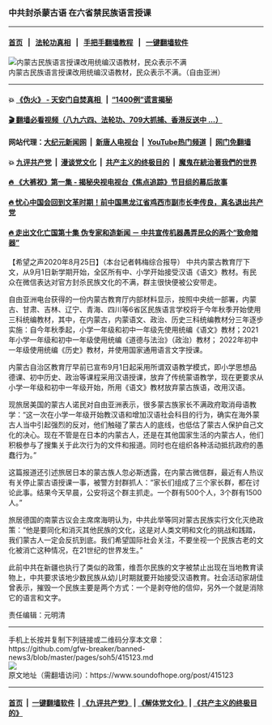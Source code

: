 ### 中共封杀蒙古语 在六省禁民族语言授课 
------------------------

#### [首页](https://github.com/gfw-breaker/banned-news3/blob/master/README.md) &nbsp;&nbsp;|&nbsp;&nbsp; [法轮功真相](https://github.com/begood0513/basic/blob/master/README.md)  &nbsp;&nbsp;|&nbsp;&nbsp; [手把手翻墙教程](https://github.com/gfw-breaker/guides/wiki)  &nbsp;&nbsp;|&nbsp;&nbsp; [一键翻墙软件](https://github.com/gfw-breaker/nogfw/blob/master/README.md)  



<div><img alt="内蒙古民族语言授课改用统编汉语教材，民众表示不满" src="https://img.soundofhope.org/2020-08/m0825-ql1p3-4-1598405002256.jpg"/>
<br/><figcaption class="caption">
 内蒙古民族语言授课改用统编汉语教材，民众表示不满。（自由亚洲）
</figcaption></div><hr/>

#### 💥 [《伪火》 - 天安门自焚真相 ](http://141.164.51.119:10000/videos/blog/weihuo.html)&nbsp; |&nbsp; [“1400例”谎言揭秘  ](http://141.164.51.119:10000/videos/blog/jiexi1400.html)

#### [ 🎬  翻墙必看视频（八九六四、法轮功、709大抓捕、香港反送中 ...）](https://github.com/gfw-breaker/links/blob/master/banned.md)

#### 网站代理：[大纪元新闻网](http://167.172.10.89:10080/gb/) &nbsp;|&nbsp; [新唐人电视台](http://167.172.10.89:8808/gb/)  &nbsp;|&nbsp; [YouTube热门频道](http://158.247.203.241/youtube.html) &nbsp;|&nbsp; [网门免翻墙](http://158.247.203.241:11000/show.aspx?name=ogHome)

#### 💥 [九评共产党](http://141.164.51.119:10000/videos/res/jiuping/)&nbsp; |&nbsp; [漫谈党文化](http://141.164.51.119:10000/videos/res/mtdwh/)&nbsp; |&nbsp; [共产主义的终极目的](http://141.164.51.119:10000/videos/res/zjmd/)&nbsp; |&nbsp; [魔鬼在統治著我們的世界](http://141.164.51.119:10000/videos/res/TheSpecter/)  

#### [ 🔥  《大裤衩》第一集 - 揭秘央视电视台《焦点追踪》节目组的幕后故事](http://141.164.51.119:10000/videos/news/../res/big-shorts/index.html)

#### [ 🔥  忧心中国会回到文革时期！前中国黑龙江省鸡西市副市长李传良，真名退出共产党](http://141.164.51.119:10000/videos/news/quit01.html)

#### [ 🔥  走出文化亡国第十集 伪专家和造新闻 － 中共宣传机器愚弄民众的两个“致命暗器”](http://141.164.51.119:10000/videos/news/../res/zcwhwg/index.html)

<div><div class="Content__Wrapper sc-1bvya0-0 grZQxZ">
 <p class="meta-top">
  <span class="meta">
   【希望之声2020年8月25日】（本台记者韩梅综合报导）
  </span>
  中共内蒙古教育厅下文，从9月1日新学期开始，全区所有中、小学开始接受汉语《语文》教材。有民众在微信表达对官方封杀民族文化的不满，群主很快便被公安带走。
 </p>
 <p>
  自由亚洲电台获得的一份内蒙古教育厅内部材料显示，按照中央统一部署，内蒙古、甘肃、吉林、辽宁、青海、四川等6省区民族语言学校将于今年秋季开始使用三科统编教材，其中，在内蒙古，内蒙语文、政治、历史三科统编教材分三年逐步实施：自今年秋季起，小学一年级和初中一年级先使用统编《语文》教材；2021年小学一年级和初中一年级使用统编《道德与法治》（政治）教材； 2022年初中一年级使用统编《历史》教材，并使用国家通用语言文字授课。
 </p>
 <div class="AD_Embed__Wrap-sc-1xslmin-0 igMuqX module desktop">
  <div>
  </div>
 </div>
 <p>
  内蒙古自治区教育厅早前已宣布9月1日起采用所谓双语教学模式，即小学思想品德课、初中历史、政治等课程采用汉语授课，放弃了传统蒙语教学，现在更要求从小学一年级和初中一年级开始，所用《语文》教材放弃蒙古族语，改用汉语。
 </p>
 <p>
  现旅居美国的蒙古人诺民对自由亚洲表示，很多蒙古族家长不满政府取消母语教学：“这一次在小学一年级开始教汉语和增加汉语社会科目的行为，确实在海外蒙古人当中引起强烈的反对，他们触碰了蒙古人的底线，也低估了蒙古人保护自己文化的决心。现在不管是在日本的内蒙古人，还是在其他国家生活的内蒙古人，他们积极参与了搜集关于此次行为的文件和报道。同时也在组织各种活动抵抗政府的愚蠢行为。”
 </p>
 <p>
  这篇报道还引述旅居日本的蒙古族人忽必斯透露，在内蒙古微信群，最近有人热议有关停止蒙古语授课一事，被警方封群抓人：“家长们组成了三个家长群，都在讨论此事。结果今天早晨，公安将这个群主抓走。一个群有500个人，3个群有1500人。”
 </p>
 <p>
  旅居德国的南蒙古议会主席席海明认为，中共此举等同对蒙古民族实行文化灭绝政策：“他是要同化和消灭其他民族的文化，这是对人类文明和文化的挑战和践踏，我们蒙古人一定会反抗到底。我们希望国际社会关注，不要坐视一个民族古老的文化被消亡这种情况，在21世纪的世界发生。”
 </p>
 <p>
  此前中共在新疆也执行了类似的政策，维吾尔民族的文字被禁止出现在当地教育读物上，中共要求该地少数民族从幼儿时期就要开始接受汉语教育。社会活动家胡佳曾表示，摧毁一个民族主要是两个方式：一个是剥夺他的信仰，另外一个就是消除它的语言和文字。
 </p>
 <p class="meta-btm">
  责任编辑：元明清
 </p>
</div>
</div>
<hr/>
手机上长按并复制下列链接或二维码分享本文章：<br/>
https://github.com/gfw-breaker/banned-news3/blob/master/pages/soh5/415123.md <br/>
<a href='https://github.com/gfw-breaker/banned-news3/blob/master/pages/soh5/415123.md'><img src='https://github.com/gfw-breaker/banned-news3/blob/master/pages/soh5/415123.md.png'/></a> <br/>
原文地址（需翻墙访问）：https://www.soundofhope.org/post/415123


------------------------
#### [首页](https://github.com/gfw-breaker/banned-news3/blob/master/README.md) &nbsp;|&nbsp; [一键翻墙软件](https://github.com/gfw-breaker/nogfw/blob/master/README.md) &nbsp;| [《九评共产党》](https://github.com/gfw-breaker/9ping.md/blob/master/README.md#九评之一评共产党是什么) | [《解体党文化》](https://github.com/gfw-breaker/jtdwh.md/blob/master/README.md) | [《共产主义的终极目的》](https://github.com/gfw-breaker/gczydzjmd.md/blob/master/README.md)


<img src='http://gfw-breaker.win/banned-news3/pages/soh5/415123.md' width='0px' height='0px'/>